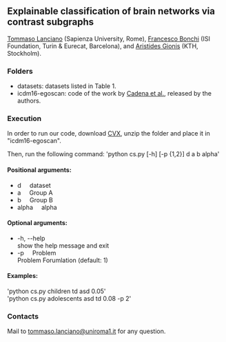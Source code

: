 ## Explainable classification of brain networks via contrast subgraphs

[Tommaso Lanciano](https://phd.uniroma1.it/web/LANCIANO-TOMMASO_nP1661409_EN.aspx) (Sapienza University, Rome), [Francesco Bonchi](http://www.francescobonchi.com/) (ISI Foundation, Turin & Eurecat, Barcelona), and [Aristides Gionis](https://www.kth.se/profile/argioni) (KTH, Stockholm).

### Folders
* datasets: datasets listed in Table 1.
* icdm16-egoscan: code of the work by [Cadena et al.](https://ieeexplore.ieee.org/document/7837829), released by the authors.

### Execution

In order to run our code, download [CVX](http://cvxr.com/cvx/download/), unzip the folder and place it in "icdm16-egoscan".

Then, run the following command: 'python cs.py [-h] [-p {1,2}] d a b alpha'

#### Positional arguments:
  * d           &nbsp;&nbsp;&nbsp;&nbsp;dataset
  * a          &nbsp;&nbsp;&nbsp;&nbsp;Group A
  * b          &nbsp;&nbsp;&nbsp;&nbsp;Group B
  * alpha      &nbsp;&nbsp;&nbsp;&nbsp;alpha


#### Optional arguments:
  * -h, --help  
    show the help message and exit	
  * -p       &nbsp;&nbsp;&nbsp;&nbsp;Problem  
  	Problem Forumlation (default: 1)
  	
#### Examples:
'python cs.py children td asd 0.05'  
'python cs.py adolescents asd td 0.08 -p 2'  
  
### Contacts
Mail to [tommaso.lanciano@uniroma1.it](mailto:tommaso.lanciano@uniroma1.it) for any question.

